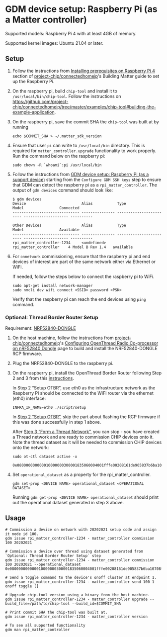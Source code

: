 # GDM device setup: Raspberry Pi (as a Matter controller)

Supported models: Raspberry Pi 4 with at least 4GB of memory.

Supported kernel images: Ubuntu 21.04 or later.

## Setup

1.  Follow the instructions from
    [Installing prerequisites on Raspberry Pi 4](https://github.com/project-chip/connectedhomeip/blob/master/docs/guides/BUILDING.md#installing-prerequisites-on-raspberry-pi-4)
    section of
    [project-chip/connectedhomeip](https://github.com/project-chip/connectedhomeip)'s
    Building Matter guide to set up the Raspberry Pi.
2.  On the raspberry pi, build `chip-tool` and install it to
    `/usr/local/bin/chip-tool`. Follow the instructions on
    https://github.com/project-chip/connectedhomeip/tree/master/examples/chip-tool#building-the-example-application.

3.  On the raspberry pi, save the commit SHA the `chip-tool` was built at by
    running

    ```shell
    echo $COMMIT_SHA > ~/.matter_sdk_version
    ```

4.  Ensure that user `pi` can write to `/usr/local/bin` directory. This is
    required for `matter_controller.upgrade` functionality to work properly. Run
    the command below on the raspberry pi:

    ```shell
    sudo chown -R `whoami`:pi /usr/local/bin
    ```

5.  Follow the instructions from
    [GDM device setup: Raspberry Pi (as a support device)](./Raspberry_Pi_as_supporting_device.md)
    starting from the `Configure GDM SSH keys` step to ensure that GDM can
    detect the raspberry pi as a `rpi_matter_controller`. The output of `gdm
    devices` command should look like:

    ```shell
    $ gdm devices
    Device                         Alias           Type                     Model                Connected
    ------------------------------ --------------- ------------------------ -------------------- ----------

    Other Devices                  Alias           Type                     Model                Available
    ------------------------------ --------------- ------------------------ -------------------- ----------
    rpi_matter_controller-1234     <undefined>     rpi_matter_controller    4 Model B Rev 1.4   available
    ```

6.  For `onnetwork` commissioning, ensure that the raspberry pi and end devices
    of interest are part of the same network either via Ethernet or WiFi.

    If needed, follow the steps below to connect the raspberry pi to WiFi.

    ```shell
    sudo apt-get install network-manager
    sudo nmcli dev wifi connect <SSID> password <PSK>
    ```

    Verify that the raspberry pi can reach the end devices using `ping` command.

### Optional: Thread Border Router Setup

Requirement:
[NRF52840-DONGLE](https://www.nordicsemi.com/Products/Development-hardware/nrf52840-dongle)

1.  On the host machine, follow the instructions from
    [project-chip/connectedhomeip](https://github.com/project-chip/connectedhomeip)'s
    [Configuring OpenThread Radio Co-processor on nRF52840 Dongle](https://github.com/project-chip/connectedhomeip/blob/master/docs/guides/openthread_rcp_nrf_dongle.md)
    page to build and install the NRF52840-DONGLE RCP firmware.

2.  Plug the NRF52840-DONGLE to the raspberry pi.

3.  On the raspberry pi, install the OpenThread Border Router following Step 2
    and 3 from this
    [instructions](https://openthread.io/codelabs/openthread-border-router#0).

    In Step 2 “Setup OTBR”, use eth0 as the infrastructure network as the
    Raspberry Pi should be connected to the WiFi router via the ethernet (eth0)
    interface:

    ```shell
    INFRA_IF_NAME=eth0 ./script/setup
    ```

    In
    [Step 2 “Setup OTBR”](https://openthread.io/codelabs/openthread-border-router#1),
    skip the part about flashing the RCP firmware if this was done successfully
    in step 1 above.

    After
    [Step 3 “Form a Thread Network”](https://openthread.io/codelabs/openthread-border-router#1),
    you can stop - you have created a Thread network and are ready to commission
    CHIP devices onto it. Note the thread dataset as it will be needed to
    commission CHIP devices onto the network:

    ```shell
    sudo ot-ctl dataset active -x

    0e080000000000010000000300001835060004001fffe00208161de905837b6ba10708fdd61eb482e203ad0510fe8c68576cef838b184b41df13c9e694030f4f70656e5468726561642d323832610102282a0410615a57bd3d170a24ac2a461d37c8e97c0c0402a0fff8
    ```

4.  Set `operational_dataset` as a property for the rpi_matter_controller.

    ```shell
    gdm set-prop <DEVICE NAME> operational_dataset <OPERATIONAL DATASET>
    ```

    Running `gdm get-prop <DEVICE NAME> operational_dataset` should print out
    the operational dataset generated in step 3 above.

## Usage

```shell
# Commission a device on network with 20202021 setup code and assign it node id 100.
gdm issue rpi_matter_controller-1234 - matter_controller commission 100 20202021

# Commission a device over thread using dataset generated from `Optional: Thread Border Router Setup` step
gdm issue rpi_matter_controller-1234 - matter_controller commission 100 20202021 --operational_dataset 0e080000000000010000000300001835060004001fffe00208161de905837b6ba10708fdd61eb482e203ad0510fe8c68576cef838b184b41df13c9e694030f4f70656e5468726561642d323832610102282a0410615a57bd3d170a24ac2a461d37c8e97c0c0402a0fff8

# Send a toggle command to the device's onoff cluster at endpoint 1.
gdm issue rpi_matter_controller-1234 - matter_controller send 100 1 onoff toggle []

# Upgrade chip-tool version using a binary from the host machine.
gdm issue rpi_matter_controller-1234 - matter_controller upgrade --build_file=/path/to/chip-tool --build_id=$COMMIT_SHA

# Print commit SHA the chip-tool was built at.
gdm issue rpi_matter_controller-1234 - matter_controller version

# To see all supported functionality
gdm man rpi_matter_controller
```
